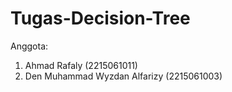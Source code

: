 # Tugas-Decision-Tree

Anggota:
1. Ahmad Rafaly (2215061011)
2. Den Muhammad Wyzdan Alfarizy (2215061003)
